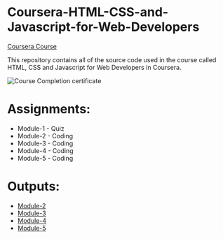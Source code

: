 # Coursera-HTML-CSS-and-Javascript-for-Web-Developers

[Coursera Course](https://www.coursera.org/learn/html-css-javascript-for-web-developers)

This repository contains all of the source code used in the course called HTML, CSS and Javascript for Web Developers in Coursera.

![Course Completion certificate](https://gracele239.github.io/coursera-test/Certification.png)


# Assignments:

* Module-1 - Quiz 
* Module-2 - Coding
* Module-3 - Coding
* Module-4 - Coding
* Module-5 - Coding


# Outputs:

* [Module-2](https://gracele239.github.io/coursera-test/Module2)
* [Module-3](https://gracele239.github.io/coursera-test/Module3)
* [Module-4](https://gracele239.github.io/coursera-test/Module4)
* [Module-5](https://gracele239.github.io/coursera-test/Module5)
